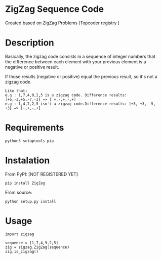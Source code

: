 # ZigZag Sequence Code

Created based on ZigZag Problems (Topcoder registry )

# Description
Basically, the zigzag code consists in a sequence of integer numbers
that the difference between each element with your previous element
is a negative or positive result.

If those results (negative or positive) equal the previous result,
so it's not a zigzag code.

    Like that:
    e.g : 1,7,4,9,2,5 is a zigzag code. Difference results: [+6,-3,+5,-7,-3] => [ +,-,+,-,+]
    e.g : 1,4,7,2,5 isn't a zigzag code.Difference results: [+3, +3, -5, +3] => [+,+,-,+]


# Requirements
    python3 setuptools pip

# Instalation

From PyPI: [NOT REGISTERED YET]

    pip install ZigZag

From source:

    python setup.py install

# Usage

    import zigzag

    sequence = [1,7,4,9,2,5]
    zig = zigzag.ZigZag(sequence)
    zig.is_zigzag()
